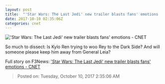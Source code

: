 ```yaml
---
layout: post
title:  "'Star Wars: The Last Jedi' new trailer blasts fans' emotions     - CNET"
date: 2017-10-10 02:35:06Z
categories: cnet
---
```


!['Star Wars: The Last Jedi' new trailer blasts fans' emotions     - CNET](https://cnet3.cbsistatic.com/img/XvqAN4HsXcYcfqRv3T1LW-iyXwo=/670x503/2017/10/09/1ecec21f-8abf-40b2-bb96-be329f934a5f/1lukereylightsaber.jpg)

So much to dissect: Is Kylo Ren trying to woo Rey to the Dark Side? And will someone please keep him away from General Leia?


Full story on F3News: ['Star Wars: The Last Jedi' new trailer blasts fans' emotions     - CNET](http://www.f3nws.com/n/rNtxtB)

> Posted on: Tuesday, October 10, 2017 2:35:06 AM
